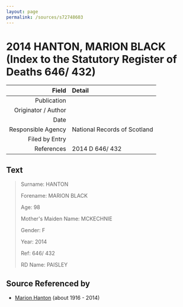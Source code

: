 ```yaml
---
layout: page
permalink: /sources/s72748603
---
```


# 2014 HANTON, MARION BLACK (Index to the Statutory Register of Deaths 646/ 432)

Field | Detail
---:|:---
Publication | 
Originator / Author | 
Date | 
Responsible Agency | National Records of Scotland
Filed by Entry | 
References | 2014 D 646/ 432

## Text

> Surname: HANTON
>
> Forename: MARION BLACK
>
> Age: 98
>
> Mother's Maiden Name: MCKECHNIE
>
> Gender: F
>
> Year: 2014
>
> Ref: 646/ 432
>
> RD Name: PAISLEY
>

## Source Referenced by

* [Marion Hanton](../people/@27083581@-marion-hanton-b1916-d2014.md) (about 1916 - 2014)
